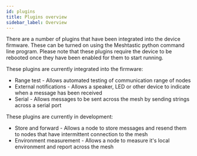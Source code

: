 ```yaml
---
id: plugins
title: Plugins overview
sidebar_label: Overview
---
```


There are a number of plugins that have been integrated into the device firmware. These can be turned on using the Meshtastic python command line program. Please note that these plugins require the device to be rebooted once they have been enabled for them to start running.

These plugins are currently integrated into the firmware:
* Range test - Allows automated testing of communication range of nodes
* External notifications - Allows a speaker, LED or other device to indicate when a message has been received
* Serial - Allows messages to be sent across the mesh by sending strings across a serial port

These plugins are currently in development:
* Store and forward - Allows a node to store messages and resend them to nodes that have intermittent connection to the mesh
* Environment measurement - Allows a node to measure it's local environment and report across the mesh
